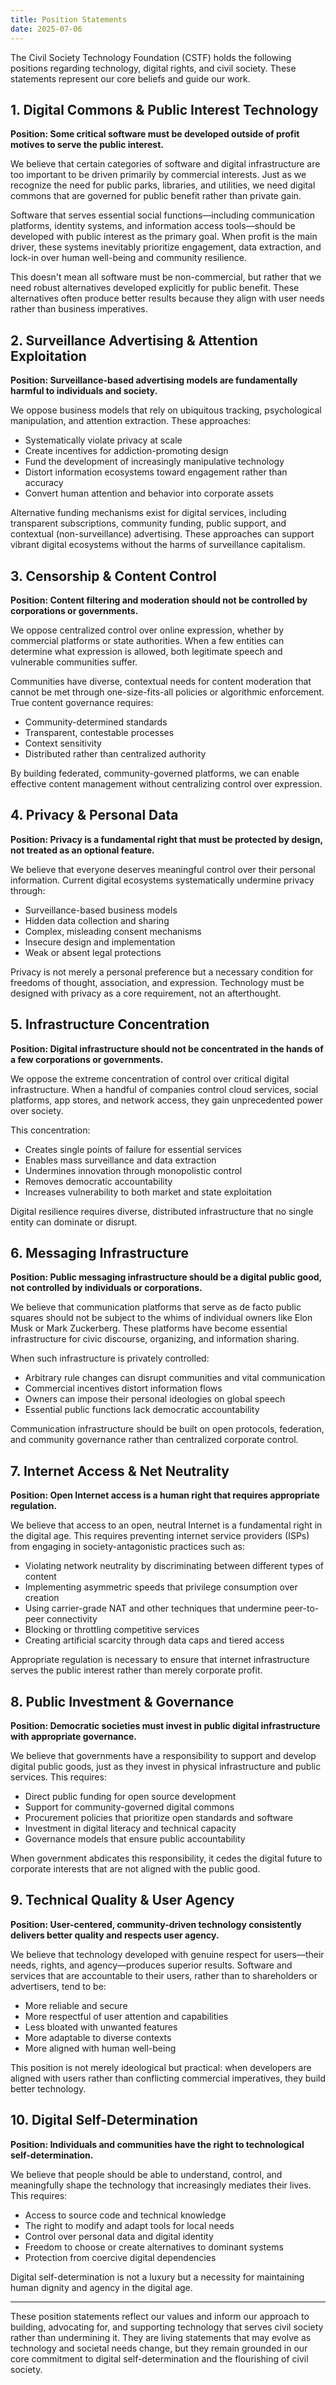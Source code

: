 ```yaml
---
title: Position Statements
date: 2025-07-06
---
```


The Civil Society Technology Foundation (CSTF) holds the following positions regarding technology, digital rights, and civil society. These statements represent our core beliefs and guide our work.

## 1. Digital Commons & Public Interest Technology

**Position: Some critical software must be developed outside of profit motives to serve the public interest.**

We believe that certain categories of software and digital infrastructure are too important to be driven primarily by commercial interests. Just as we recognize the need for public parks, libraries, and utilities, we need digital commons that are governed for public benefit rather than private gain.

Software that serves essential social functions—including communication platforms, identity systems, and information access tools—should be developed with public interest as the primary goal. When profit is the main driver, these systems inevitably prioritize engagement, data extraction, and lock-in over human well-being and community resilience.

This doesn't mean all software must be non-commercial, but rather that we need robust alternatives developed explicitly for public benefit. These alternatives often produce better results because they align with user needs rather than business imperatives.

## 2. Surveillance Advertising & Attention Exploitation

**Position: Surveillance-based advertising models are fundamentally harmful to individuals and society.**

We oppose business models that rely on ubiquitous tracking, psychological manipulation, and attention extraction. These approaches:

- Systematically violate privacy at scale
- Create incentives for addiction-promoting design
- Fund the development of increasingly manipulative technology
- Distort information ecosystems toward engagement rather than accuracy
- Convert human attention and behavior into corporate assets

Alternative funding mechanisms exist for digital services, including transparent subscriptions, community funding, public support, and contextual (non-surveillance) advertising. These approaches can support vibrant digital ecosystems without the harms of surveillance capitalism.

## 3. Censorship & Content Control

**Position: Content filtering and moderation should not be controlled by corporations or governments.**

We oppose centralized control over online expression, whether by commercial platforms or state authorities. When a few entities can determine what expression is allowed, both legitimate speech and vulnerable communities suffer.

Communities have diverse, contextual needs for content moderation that cannot be met through one-size-fits-all policies or algorithmic enforcement. True content governance requires:

- Community-determined standards
- Transparent, contestable processes
- Context sensitivity
- Distributed rather than centralized authority

By building federated, community-governed platforms, we can enable effective content management without centralizing control over expression.

## 4. Privacy & Personal Data

**Position: Privacy is a fundamental right that must be protected by design, not treated as an optional feature.**

We believe that everyone deserves meaningful control over their personal information. Current digital ecosystems systematically undermine privacy through:

- Surveillance-based business models
- Hidden data collection and sharing
- Complex, misleading consent mechanisms
- Insecure design and implementation
- Weak or absent legal protections

Privacy is not merely a personal preference but a necessary condition for freedoms of thought, association, and expression. Technology must be designed with privacy as a core requirement, not an afterthought.

## 5. Infrastructure Concentration

**Position: Digital infrastructure should not be concentrated in the hands of a few corporations or governments.**

We oppose the extreme concentration of control over critical digital infrastructure. When a handful of companies control cloud services, social platforms, app stores, and network access, they gain unprecedented power over society.

This concentration:

- Creates single points of failure for essential services
- Enables mass surveillance and data extraction
- Undermines innovation through monopolistic control
- Removes democratic accountability
- Increases vulnerability to both market and state exploitation

Digital resilience requires diverse, distributed infrastructure that no single entity can dominate or disrupt.

## 6. Messaging Infrastructure

**Position: Public messaging infrastructure should be a digital public good, not controlled by individuals or corporations.**

We believe that communication platforms that serve as de facto public squares should not be subject to the whims of individual owners like Elon Musk or Mark Zuckerberg. These platforms have become essential infrastructure for civic discourse, organizing, and information sharing.

When such infrastructure is privately controlled:

- Arbitrary rule changes can disrupt communities and vital communication
- Commercial incentives distort information flows
- Owners can impose their personal ideologies on global speech
- Essential public functions lack democratic accountability

Communication infrastructure should be built on open protocols, federation, and community governance rather than centralized corporate control.

## 7. Internet Access & Net Neutrality

**Position: Open Internet access is a human right that requires appropriate regulation.**

We believe that access to an open, neutral Internet is a fundamental right in the digital age. This requires preventing internet service providers (ISPs) from engaging in society-antagonistic practices such as:

- Violating network neutrality by discriminating between different types of content
- Implementing asymmetric speeds that privilege consumption over creation
- Using carrier-grade NAT and other techniques that undermine peer-to-peer connectivity
- Blocking or throttling competitive services
- Creating artificial scarcity through data caps and tiered access

Appropriate regulation is necessary to ensure that internet infrastructure serves the public interest rather than merely corporate profit.

## 8. Public Investment & Governance

**Position: Democratic societies must invest in public digital infrastructure with appropriate governance.**

We believe that governments have a responsibility to support and develop digital public goods, just as they invest in physical infrastructure and public services. This requires:

- Direct public funding for open source development
- Support for community-governed digital commons
- Procurement policies that prioritize open standards and software
- Investment in digital literacy and technical capacity
- Governance models that ensure public accountability

When government abdicates this responsibility, it cedes the digital future to corporate interests that are not aligned with the public good.

## 9. Technical Quality & User Agency

**Position: User-centered, community-driven technology consistently delivers better quality and respects user agency.**

We believe that technology developed with genuine respect for users—their needs, rights, and agency—produces superior results. Software and services that are accountable to their users, rather than to shareholders or advertisers, tend to be:

- More reliable and secure
- More respectful of user attention and capabilities
- Less bloated with unwanted features
- More adaptable to diverse contexts
- More aligned with human well-being

This position is not merely ideological but practical: when developers are aligned with users rather than conflicting commercial imperatives, they build better technology.

## 10. Digital Self-Determination

**Position: Individuals and communities have the right to technological self-determination.**

We believe that people should be able to understand, control, and meaningfully shape the technology that increasingly mediates their lives. This requires:

- Access to source code and technical knowledge
- The right to modify and adapt tools for local needs
- Control over personal data and digital identity
- Freedom to choose or create alternatives to dominant systems
- Protection from coercive digital dependencies

Digital self-determination is not a luxury but a necessity for maintaining human dignity and agency in the digital age.

---

These position statements reflect our values and inform our approach to building, advocating for, and supporting technology that serves civil society rather than undermining it. They are living statements that may evolve as technology and societal needs change, but they remain grounded in our core commitment to digital self-determination and the flourishing of civil society.
